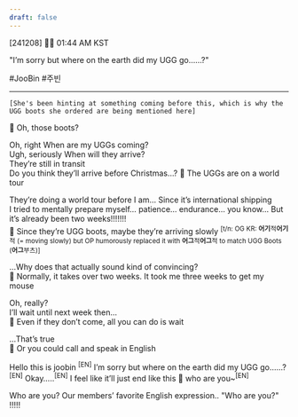 ```yaml
---
draft: false
---
```

[241208] 🐣💭 01:44 AM KST

"I’m sorry but where on the earth did my UGG go……?"

#JooBin #주빈
___
`[She's been hinting at something coming before this, which is why the UGG boots she ordered are being mentioned here]`

🫧 Oh, those boots?

Oh, right
When are my UGGs coming?  
Ugh, seriously
When will they arrive?  
They’re still in transit  
Do you think they’ll arrive before Christmas…?
🫧 The UGGs are on a world tour

They’re doing a world tour before I am…
Since it’s international shipping  
I tried to mentally prepare myself… patience… endurance… you know...
But it’s already been two weeks!!!!!!!  
🫧 Since they’re UGG boots, maybe they’re arriving slowly 
<sup>[t/n: OG KR: **어기**적**어기**적 (= moving slowly) but OP humorously replaced it with **어그**적**어그**적 to match UGG Boots (**어그**부츠)]</sup>

...Why does that actually sound kind of convincing?  
🫧 Normally, it takes over two weeks. It took me three weeks to get my mouse

Oh, really?  
I’ll wait until next week then…  
🫧 Even if they don’t come, all you can do is wait

…That’s true  
🫧 Or you could call and speak in English

Hello this is joobin <sup>[EN]</sup>
I’m sorry but where on the earth did my UGG go……?<sup>[EN]</sup>
Okay…..<sup>[EN]</sup>
I feel like it’ll just end like this
🫧 who are you~<sup>[EN]</sup>

Who are you?
Our members’ favorite English expression..
"Who are you?"  
!!!!!